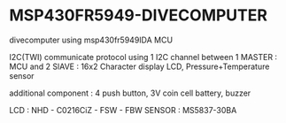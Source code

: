 # MSP430FR5949-DIVECOMPUTER
divecomputer using msp430fr5949IDA MCU

I2C(TWI) communicate protocol using 1 I2C channel between 1 MASTER : MCU and 2 SlAVE : 16x2 Character display LCD, Pressure+Temperature sensor

additional component : 4 push button, 3V coin cell battery, buzzer

LCD : NHD - C0216CiZ - FSW - FBW
SENSOR : MS5837-30BA
